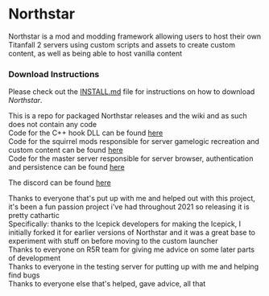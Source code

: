 # Northstar
Northstar is a mod and modding framework allowing users to host their own Titanfall 2 servers using custom scripts and assets to create custom content, as well as being able to host vanilla content  

### Download Instructions
Please check out the [INSTALL.md](INSTALL.md) file for instructions on how to download *Northstar*.
  
This is a repo for packaged Northstar releases and the wiki and as such does not contain any code  
Code for the C++ hook DLL can be found [here](https://github.com/R2Northstar/NorthstarLauncher)  
Code for the squirrel mods responsible for server gamelogic recreation and custom content can be found [here](https://github.com/R2Northstar/NorthstarMods)  
Code for the master server responsible for server browser, authentication and persistence can be found [here](https://github.com/R2Northstar/NorthstarMasterServer)  

The discord can be found [here](https://northstar.tf/discord)  
  
Thanks to everyone that's put up with me and helped out with this project, it's been a fun passion project i've had throughout 2021 so releasing it is pretty cathartic  
Specifically: thanks to the Icepick developers for making the Icepick, I initially forked it for earlier versions of Northstar and it was a great base to experiment with stuff on before moving to the custom launcher  
Thanks to everyone on R5R team for giving me advice on some later parts of development  
Thanks to everyone in the testing server for putting up with me and helping find bugs  
Thanks to everyone else that's helped, gave advice, all that
